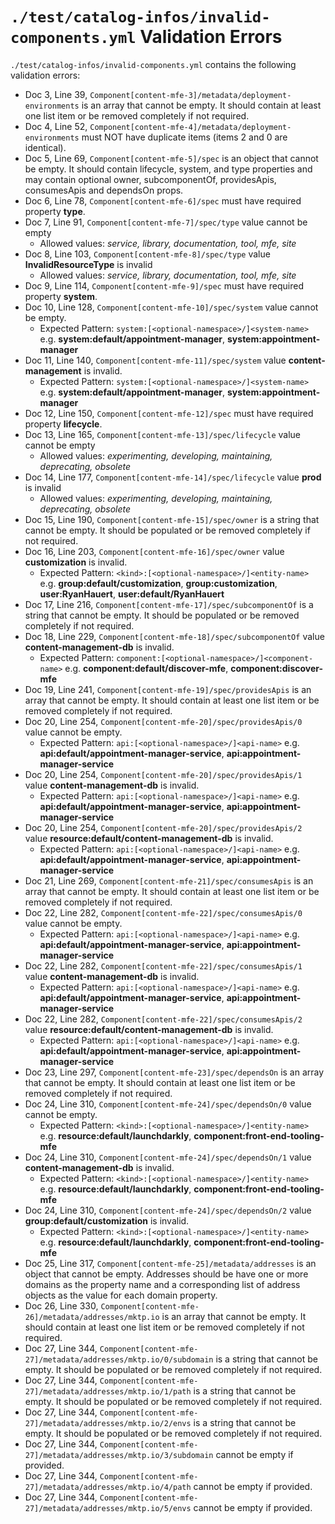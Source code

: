 # `./test/catalog-infos/invalid-components.yml` Validation Errors

`./test/catalog-infos/invalid-components.yml` contains the following validation errors:

- Doc 3, Line 39, `Component[content-mfe-3]/metadata/deployment-environments` is an array that cannot be empty. It should contain at least one list item or be removed completely if not required.
- Doc 4, Line 52, `Component[content-mfe-4]/metadata/deployment-environments` must NOT have duplicate items (items 2 and 0 are identical).
- Doc 5, Line 69, `Component[content-mfe-5]/spec` is an object that cannot be empty. It should contain lifecycle, system, and type properties and may contain optional owner, subcomponentOf, providesApis, consumesApis and dependsOn props.
- Doc 6, Line 78, `Component[content-mfe-6]/spec` must have required property **type**.
- Doc 7, Line 91, `Component[content-mfe-7]/spec/type` value cannot be empty
  - Allowed values: *service, library, documentation, tool, mfe, site*
- Doc 8, Line 103, `Component[content-mfe-8]/spec/type` value **InvalidResourceType** is invalid
  - Allowed values: *service, library, documentation, tool, mfe, site*
- Doc 9, Line 114, `Component[content-mfe-9]/spec` must have required property **system**.
- Doc 10, Line 128, `Component[content-mfe-10]/spec/system` value cannot be empty.
  - Expected Pattern: `system:[<optional-namespace>/]<system-name>` e.g. **system:default/appointment-manager**, **system:appointment-manager**
- Doc 11, Line 140, `Component[content-mfe-11]/spec/system` value **content-management** is invalid.
  - Expected Pattern: `system:[<optional-namespace>/]<system-name>` e.g. **system:default/appointment-manager**, **system:appointment-manager**
- Doc 12, Line 150, `Component[content-mfe-12]/spec` must have required property **lifecycle**.
- Doc 13, Line 165, `Component[content-mfe-13]/spec/lifecycle` value cannot be empty
  - Allowed values: *experimenting, developing, maintaining, deprecating, obsolete*
- Doc 14, Line 177, `Component[content-mfe-14]/spec/lifecycle` value **prod** is invalid
  - Allowed values: *experimenting, developing, maintaining, deprecating, obsolete*
- Doc 15, Line 190, `Component[content-mfe-15]/spec/owner` is a string that cannot be empty. It should be populated or be removed completely if not required.
- Doc 16, Line 203, `Component[content-mfe-16]/spec/owner` value **customization** is invalid.
  - Expected Pattern: `<kind>:[<optional-namespace>/]<entity-name>` e.g. **group:default/customization**, **group:customization**, **user:RyanHauert**, **user:default/RyanHauert**
- Doc 17, Line 216, `Component[content-mfe-17]/spec/subcomponentOf` is a string that cannot be empty. It should be populated or be removed completely if not required.
- Doc 18, Line 229, `Component[content-mfe-18]/spec/subcomponentOf` value **content-management-db** is invalid.
  - Expected Pattern: `component:[<optional-namespace>/]<component-name>` e.g. **component:default/discover-mfe**, **component:discover-mfe**
- Doc 19, Line 241, `Component[content-mfe-19]/spec/providesApis` is an array that cannot be empty. It should contain at least one list item or be removed completely if not required.
- Doc 20, Line 254, `Component[content-mfe-20]/spec/providesApis/0` value cannot be empty.
  - Expected Pattern: `api:[<optional-namespace>/]<api-name>` e.g. **api:default/appointment-manager-service**, **api:appointment-manager-service**
- Doc 20, Line 254, `Component[content-mfe-20]/spec/providesApis/1` value **content-management-db** is invalid.
  - Expected Pattern: `api:[<optional-namespace>/]<api-name>` e.g. **api:default/appointment-manager-service**, **api:appointment-manager-service**
- Doc 20, Line 254, `Component[content-mfe-20]/spec/providesApis/2` value **resource:default/content-management-db** is invalid.
  - Expected Pattern: `api:[<optional-namespace>/]<api-name>` e.g. **api:default/appointment-manager-service**, **api:appointment-manager-service**
- Doc 21, Line 269, `Component[content-mfe-21]/spec/consumesApis` is an array that cannot be empty. It should contain at least one list item or be removed completely if not required.
- Doc 22, Line 282, `Component[content-mfe-22]/spec/consumesApis/0` value cannot be empty.
  - Expected Pattern: `api:[<optional-namespace>/]<api-name>` e.g. **api:default/appointment-manager-service**, **api:appointment-manager-service**
- Doc 22, Line 282, `Component[content-mfe-22]/spec/consumesApis/1` value **content-management-db** is invalid.
  - Expected Pattern: `api:[<optional-namespace>/]<api-name>` e.g. **api:default/appointment-manager-service**, **api:appointment-manager-service**
- Doc 22, Line 282, `Component[content-mfe-22]/spec/consumesApis/2` value **resource:default/content-management-db** is invalid.
  - Expected Pattern: `api:[<optional-namespace>/]<api-name>` e.g. **api:default/appointment-manager-service**, **api:appointment-manager-service**
- Doc 23, Line 297, `Component[content-mfe-23]/spec/dependsOn` is an array that cannot be empty. It should contain at least one list item or be removed completely if not required.
- Doc 24, Line 310, `Component[content-mfe-24]/spec/dependsOn/0` value cannot be empty.
  - Expected Pattern: `<kind>:[<optional-namespace>/]<entity-name>` e.g. **resource:default/launchdarkly**, **component:front-end-tooling-mfe**
- Doc 24, Line 310, `Component[content-mfe-24]/spec/dependsOn/1` value **content-management-db** is invalid.
  - Expected Pattern: `<kind>:[<optional-namespace>/]<entity-name>` e.g. **resource:default/launchdarkly**, **component:front-end-tooling-mfe**
- Doc 24, Line 310, `Component[content-mfe-24]/spec/dependsOn/2` value **group:default/customization** is invalid.
  - Expected Pattern: `<kind>:[<optional-namespace>/]<entity-name>` e.g. **resource:default/launchdarkly**, **component:front-end-tooling-mfe**
- Doc 25, Line 317, `Component[content-mfe-25]/metadata/addresses` is an object that cannot be empty. Addresses should be have one or more domains as the property name and a corresponding list of address objects as the value for each domain property.
- Doc 26, Line 330, `Component[content-mfe-26]/metadata/addresses/mktp.io` is an array that cannot be empty. It should contain at least one list item or be removed completely if not required.
- Doc 27, Line 344, `Component[content-mfe-27]/metadata/addresses/mktp.io/0/subdomain` is a string that cannot be empty. It should be populated or be removed completely if not required.
- Doc 27, Line 344, `Component[content-mfe-27]/metadata/addresses/mktp.io/1/path` is a string that cannot be empty. It should be populated or be removed completely if not required.
- Doc 27, Line 344, `Component[content-mfe-27]/metadata/addresses/mktp.io/2/envs` is a string that cannot be empty. It should be populated or be removed completely if not required.
- Doc 27, Line 344, `Component[content-mfe-27]/metadata/addresses/mktp.io/3/subdomain` cannot be empty if provided.
- Doc 27, Line 344, `Component[content-mfe-27]/metadata/addresses/mktp.io/4/path` cannot be empty if provided.
- Doc 27, Line 344, `Component[content-mfe-27]/metadata/addresses/mktp.io/5/envs` cannot be empty if provided.
